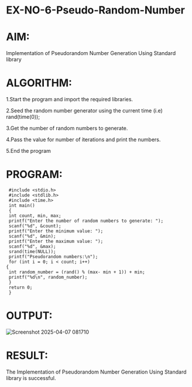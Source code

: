 # EX-NO-6-Pseudo-Random-Number

# AIM: 
Implementation of Pseudorandom Number Generation Using Standard library

# ALGORITHM:
 1.Start the program and import the required libraries.
 
 2.Seed the random number generator using the current time (i.e) rand(time(0));
 
 3.Get the number of random numbers to generate.
 
 4.Pass the value for number of iterations and print the numbers.
 
 5.End the program


# PROGRAM:
```
 #include <stdio.h>
 #include <stdlib.h>
 #include <time.h>
 int main()
 {
 int count, min, max;
 printf("Enter the number of random numbers to generate: ");
 scanf("%d", &count);
 printf("Enter the minimum value: ");
 scanf("%d", &min);
 printf("Enter the maximum value: ");
 scanf("%d", &max);
 srand(time(NULL));
 printf("Pseudorandom numbers:\n");
 for (int i = 0; i < count; i++)
{
 int random_number = (rand() % (max- min + 1)) + min;
 printf("%d\n", random_number);
 }
 return 0;
 }
```

# OUTPUT:
![Screenshot 2025-04-07 081710](https://github.com/user-attachments/assets/205f76eb-500b-4fda-b0de-e397ef41712f)


# RESULT:
 The Implementation of Pseudorandom Number Generation Using Standard library is
 successful.
